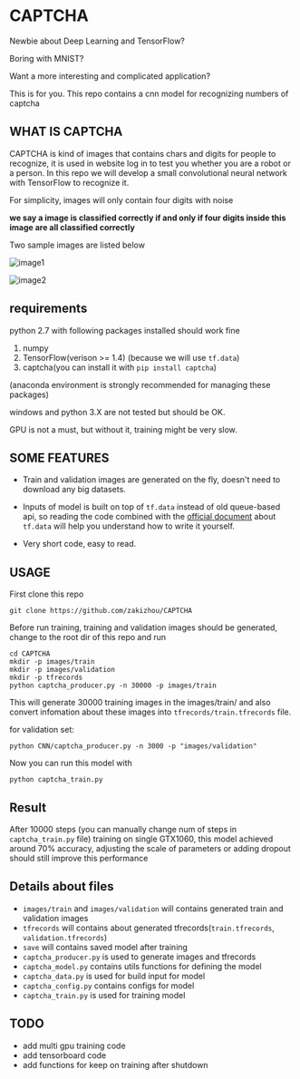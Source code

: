 # CAPTCHA
Newbie about Deep Learning and TensorFlow?

Boring with MNIST? 

Want a more interesting and complicated application?

This is for you.
This repo contains a cnn model for recognizing
numbers of captcha



## WHAT IS CAPTCHA
CAPTCHA is kind of images that contains chars and digits for people to recognize, it is used
in website log in to test you whether you are a robot or a person. In this repo we will develop
a small convolutional neural network with TensorFlow to recognize it.

For simplicity, images will only contain four digits with noise

**we say a image is classified correctly if and only if four digits inside this image are all classified correctly**

Two sample images are listed below

![image1](https://raw.githubusercontent.com/zakizhou/CAPTCHA/master/2_2704.png)

![image2](https://raw.githubusercontent.com/zakizhou/CAPTCHA/master/3_5723.png)

## requirements
python 2.7 with following packages installed should work fine
1. numpy
2. TensorFlow(verison >= 1.4) (because we will use `tf.data`)
3. captcha(you can install it with `pip install captcha`)

(anaconda environment is strongly recommended for managing these packages)

windows and python 3.X are not tested but should be OK.

GPU is not a must, but without it, training might be very slow.

## SOME FEATURES
* Train and validation images are generated on the fly, doesn't need to download any big datasets.

* Inputs of model is built on top of `tf.data` instead of old queue-based api, so reading
the code combined with the [official document](https://www.tensorflow.org/programmers_guide/datasets) about `tf.data` will help you understand how 
to write it yourself.

* Very short code, easy to read.

## USAGE
First clone this repo
```
git clone https://github.com/zakizhou/CAPTCHA
```
Before run training, training and validation images should be 
 generated, change to the root dir of this repo and run
 ```
 cd CAPTCHA
 mkdir -p images/train
 mkdir -p images/validation
 mkdir -p tfrecords
python captcha_producer.py -n 30000 -p images/train
 ```
This will generate 30000 training images in the images/train/ and also convert infomation about 
these images into `tfrecords/train.tfrecords` file.

for validation set:
 ```
python CNN/captcha_producer.py -n 3000 -p "images/validation"
 ```

Now you can run this model with
 ```
python captcha_train.py
 ```

## Result
After 10000 steps (you can manually change num of steps in `captcha_train.py` file) training on single GTX1060, this model achieved 
around 70% accuracy, adjusting the scale of parameters or adding dropout
should still improve this performance

## Details about files
* `images/train` and `images/validation` will contains generated train and validation images
* `tfrecords` will contains about generated tfrecords(`train.tfrecords`, `validation.tfrecords`)
* `save` will contains saved model after training
* `captcha_producer.py` is used to generate images and tfrecords
* `captcha_model.py` contains utils functions for defining the model
* `captcha_data.py` is used for build input for model
* `captcha_config.py` contains configs for model
* `captcha_train.py` is used for training model
## TODO
* add multi gpu training code
* add tensorboard code
* add functions for keep on training after shutdown
